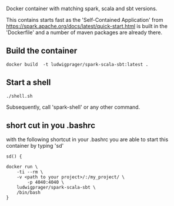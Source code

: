 Docker container with matching spark, scala and sbt versions. 

This contains starts fast as the 'Self-Contained Application' from https://spark.apache.org/docs/latest/quick-start.html is built in the 'Dockerfile' and a number of maven packages are already there.

## Build the container
~~~
docker build  -t ludwigprager/spark-scala-sbt:latest .
~~~

## Start a shell
~~~
./shell.sh
~~~
Subsequently, call 'spark-shell' or any other command.

## short cut in you .bashrc
with the following shortcut in your .bashrc you are able to start this container by typing 'sd'
~~~
sd() {

docker run \
	-ti --rm \
	-v <path to your project>/:/my_project/ \
        -p 4040:4040 \
	ludwigprager/spark-scala-sbt \
	/bin/bash
}
~~~
